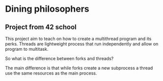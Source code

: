 
# Dining philosophers
## Project from 42 school

This project aim to teach on how to create a multithread program and its perks.
Threads are lightweight process that run independently and allow on program to 
multitask.

So what is the difference between forks and threads?

The main difference is that while forks create a new subprocess a thread use
the same resources as the main process.

